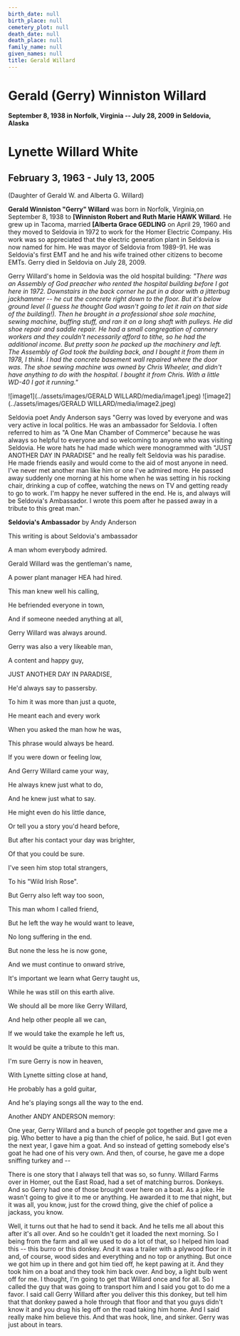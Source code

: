 ```yaml
---
birth_date: null
birth_place: null
cemetery_plot: null
death_date: null
death_place: null
family_name: null
given_names: null
title: Gerald Willard
---
```


# Gerald (Gerry) Winniston Willard

**September 8, 1938 in Norfolk, Virginia -- July 28, 2009 in Seldovia,
Alaska**

# Lynette Willard White

## February 3, 1963 - July 13, 2005

(Daughter of Gerald W. and Alberta G. Willard)

**Gerald Winniston "Gerry" Willard** was born in Norfolk,
Virginia,on September 8, 1938 to **[Winniston Robert and Ruth Marie HAWK
Willard**. He grew up in Tacoma, married **[Alberta Grace
GEDLING** on April 29, 1960 and they moved to Seldovia in
1972 to work for the Homer Electric Company. His work was so appreciated
that the electric generation plant in Seldovia is now named for him. He
was mayor of Seldovia from 1989-91. He was Seldovia's first EMT and he
and his wife trained other citizens to become EMTs. Gerry died in
Seldovia on July 28, 2009.

Gerry Willard's home in Seldovia was the old hospital building: *"There
was an Assembly of God preacher who rented the hospital building before
I got here in 1972. Downstairs in the back corner he put in a door with
a jitterbug jackhammer \-- he cut the concrete right down to the floor.
But it's below ground level (I guess he thought God wasn't going to let
it rain on that side of the building!). Then he brought in a
professional shoe sole machine, sewing machine, buffing stuff, and ran
it on a long shaft with pulleys. He did shoe repair and saddle repair.
He had a small congregation of cannery workers and they couldn't
necessarily afford to tithe, so he had the additional income. But pretty
soon he packed up the machinery and left. The Assembly of God took the building back, and I
bought it from them in 1978, I think. I had the concrete basement wall
repaired where the door was. The shoe sewing machine was owned by Chris
Wheeler, and didn't have anything to do with the hospital. I bought it
from Chris. With a little WD-40 I got it running."*

![image1](../assets/images/GERALD WILLARD/media/image1.jpeg)
![image2](../assets/images/GERALD WILLARD/media/image2.jpeg)

Seldovia poet Andy Anderson says "Gerry was loved by everyone and was
very active in local politics. He was an ambassador for Seldovia. I
often referred to him as "A One Man Chamber of Commerce" because he was
always so helpful to everyone and so welcoming to anyone who was
visiting Seldovia. He wore hats he had made which were monogrammed with
"JUST ANOTHER DAY IN PARADISE" and he really felt Seldovia was his
paradise. He made friends easily and would come to the aid of most
anyone in need. I've never met another man like him or one I've admired
more. He passed away suddenly one morning at his home when he was
setting in his rocking chair, drinking a cup of coffee, watching the
news on TV and getting ready to go to work. I'm happy he never suffered
in the end. He is, and always will be Seldovia's Ambassador. I wrote
this poem after he passed away in a tribute to this great man."

**Seldovia's Ambassador** by Andy Anderson

This writing is about Seldovia's ambassador

A man whom everybody admired.

Gerald Willard was the gentleman's name,

A power plant manager HEA had hired.

This man knew well his calling,

He befriended everyone in town,

And if someone needed anything at all,

Gerry Willard was always around.

Gerry was also a very likeable man,

A content and happy guy,

JUST ANOTHER DAY IN PARADISE,

He'd always say to passersby.

To him it was more than just a quote,

He meant each and every work

When you asked the man how he was,

This phrase would always be heard.

If you were down or feeling low,

And Gerry Willard came your way,

He always knew just what to do,

And he knew just what to say.

He might even do his little dance,

Or tell you a story you'd heard before,

But after his contact your day was brighter,

Of that you could be sure.

I've seen him stop total strangers,

To his "Wild Irish Rose".

But Gerry also left way too soon,

This man whom I called friend,

But he left the way he would want to leave,

No long suffering in the end.

But none the less he is now gone,

And we must continue to onward strive,

It's important we learn what Gerry taught us,

While he was still on this earth alive.

We should all be more like Gerry Willard,

And help other people all we can,

If we would take the example he left us,

It would be quite a tribute to this man.

I'm sure Gerry is now in heaven,

With Lynette sitting close at hand,

He probably has a gold guitar,

And he's playing songs all the way to the end.

Another ANDY ANDERSON memory:

One year, Gerry Willard and a bunch of people got together and gave me a
pig. Who better to have a pig than the chief of police, he said. But I
got even the next year, I gave him a goat. And so instead of getting
somebody else's goat he had one of his very own. And then, of course, he
gave me a dope sniffing turkey and \--

There is one story that I always tell that was so, so funny. Willard
Farms over in Homer, out the East Road, had a set of matching burros.
Donkeys. And so Gerry had one of those brought over here on a boat. As a
joke. He wasn't going to give it to me or anything. He awarded it to me
that night, but it was all, you know, just for the crowd thing, give the
chief of police a jackass, you know.

Well, it turns out that he had to send it back. And he tells me all
about this after it\'s all over. And so he couldn't get it loaded the
next morning. So I being from the farm and all we used to do a lot of
that, so I helped him load this \-- this burro or this donkey. And it
was a trailer with a plywood floor in it and, of course, wood sides and
everything and no top or anything. But once we got him up in there and
got him tied off, he kept pawing at it. And they took him on a boat and
they took him back over. And boy, a light bulb went off for me. I
thought, I'm going to get that Willard once and for all. So I called the
guy that was going to transport him and I said you got to do me a favor.
I said call Gerry Willard after you deliver this this donkey, but tell
him that that donkey pawed a hole through that floor and that you guys
didn't know it and you drug his leg off on the road taking him home. And
I said really make him believe this. And that was hook, line, and
sinker. Gerry was just about in tears.
